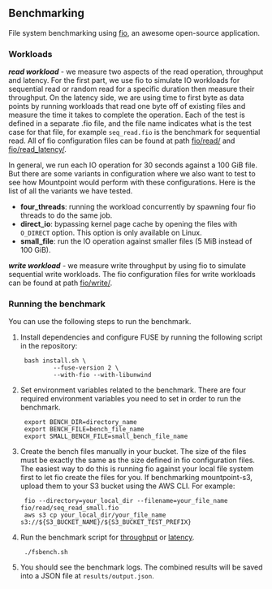 ## Benchmarking

File system benchmarking using [fio](https://github.com/axboe/fio), an
awesome open-source application.

### Workloads

***read workload*** - we measure two aspects of the read operation,
throughput and latency. For the first part, we use fio to simulate IO
workloads for sequential read or random read for a specific duration then
measure their throughput. On the latency side, we are using time to first
byte as data points by running workloads that read one byte off of
existing files and measure the time it takes to complete the operation.
Each of the test is defined in a separate .fio file, and the file name
indicates what is the test case for that file, for example `seq_read.fio`
is the benchmark for sequential read. All of fio configuration files can
be found at path [fio/read/](./fio/read) and
[fio/read_latency/](./fio/read_latency).

In general, we run each IO operation for 30 seconds against a 100 GiB
file. But there are some variants in configuration where we also want to
test to see how Mountpoint would perform with these configurations. Here
is the list of all the variants we have tested.

* **four_threads**: running the workload concurrently by spawning four
  fio threads to do the same job.
* **direct_io**: bypassing kernel page cache by opening the files with
  `O_DIRECT` option. This option is only available on Linux.
* **small_file**: run the IO operation against smaller files (5 MiB
  instead of 100 GiB).

***write workload*** - we measure write throughput by using fio to
simulate sequential write workloads. The fio configuration files for
write workloads can be found at path
[fio/write/](./fio/write).

### Running the benchmark

You can use the following steps to run the benchmark.

1. Install dependencies and configure FUSE by running the following
   script in the repository:

        bash install.sh \
                --fuse-version 2 \
                --with-fio --with-libunwind

2. Set environment variables related to the benchmark. There are four
   required environment variables you need to set in order to run the
   benchmark.

        export BENCH_DIR=directory_name
        export BENCH_FILE=bench_file_name
        export SMALL_BENCH_FILE=small_bench_file_name

3. Create the bench files manually in your bucket. The size of the files
   must be exactly the same as the size defined in fio configuration
   files. The easiest way to do this is running fio against your local
   file system first to let fio create the files for you. If benchmarking
   mountpoint-s3, upload them to your S3 bucket using the AWS
   CLI. For example:

        fio --directory=your_local_dir --filename=your_file_name fio/read/seq_read_small.fio
        aws s3 cp your_local_dir/your_file_name s3://${S3_BUCKET_NAME}/${S3_BUCKET_TEST_PREFIX}

4. Run the benchmark script for [throughput](./fsbench.sh) or
   [latency](./fsbench_latency.sh).

        ./fsbench.sh

5. You should see the benchmark logs. The combined results will be saved
   into a JSON file at `results/output.json`.
